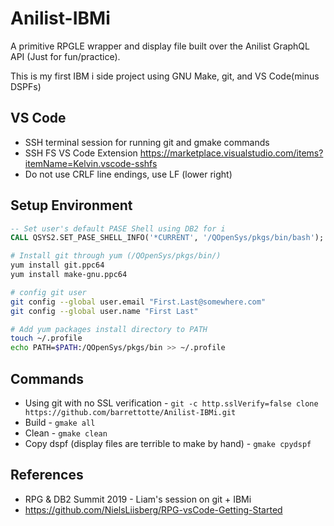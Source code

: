 # Anilist-IBMi


A primitive RPGLE wrapper and display file built over the Anilist GraphQL API (Just for fun/practice).


This is my first IBM i side project using GNU Make, git, and VS Code(minus DSPFs)


## VS Code
* SSH terminal session for running git and gmake commands
* SSH FS VS Code Extension https://marketplace.visualstudio.com/items?itemName=Kelvin.vscode-sshfs
* Do not use CRLF line endings, use LF (lower right)


## Setup Environment 
```sql
-- Set user's default PASE Shell using DB2 for i
CALL QSYS2.SET_PASE_SHELL_INFO('*CURRENT', '/QOpenSys/pkgs/bin/bash');
```

```bash
# Install git through yum (/QOpenSys/pkgs/bin/)
yum install git.ppc64
yum install make-gnu.ppc64

# config git user
git config --global user.email "First.Last@somewhere.com"
git config --global user.name "First Last"

# Add yum packages install directory to PATH
touch ~/.profile
echo PATH=$PATH:/QOpenSys/pkgs/bin >> ~/.profile
```


## Commands
* Using git with no SSL verification - ```git -c http.sslVerify=false clone https://github.com/barrettotte/Anilist-IBMi.git```
* Build - ```gmake all```
* Clean - ```gmake clean```
* Copy dspf (display files are terrible to make by hand) - ```gmake cpydspf```


## References
* RPG & DB2 Summit 2019 - Liam's session on git + IBMi
* https://github.com/NielsLiisberg/RPG-vsCode-Getting-Started

